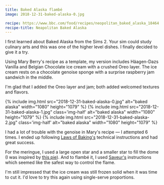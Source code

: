 ```yaml
---
title: Baked Alaska flambé
image: 2018-12-31-baked-alaska-0.jpg

recipe: https://www.bbc.com/food/recipes/neopolitan_baked_alaska_18464
recipe-title: Neapolitan Baked Alaska
---
```


I first learned about Baked Alaska from the Sims 2. Your sim could study culinary arts and this was one of the higher level dishes. I finally decided to give it a try.

Using Mary Berry's recipe as a template, my version includes Häagen-Dazs Vanilla and Belgian Chocolate ice cream with a crushed Oreo layer. The ice cream rests on a chocolate genoise sponge with a surprise raspberry jam sandwich in the middle.

I'm glad that I added the Oreo layer and jam; both added welcomed textures and flavors.

<div class="photos">
{% include img.html src="2018-12-31-baked-alaska-0.jpg" alt="baked alaska" width="1080" height="1079" %}
{% include img.html src="2018-12-31-baked-alaska-1.jpg" class='img-half' alt="baked alaska" width="1080" height="1079" %}
{% include img.html src="2018-12-31-baked-alaska-2.jpg" class='img-half' alt="baked alaska" width="1080" height="1079" %}
</div>

I had a lot of trouble with the genoise in Mary's recipe &mdash; I attempted 6 times. I ended up following [Laws of Baking's](http://lawsofbaking.com/genoise/) technical instructions and had great success.

For the meringue, I used a large open star and a smaller star to fill the dome (I was inspired by [this pie](https://cooking.nytimes.com/recipes/1019714-sweet-potato-meringue-pie)). And to flambé it, I used [Saveur's](https://www.saveur.com/baked-alaska-recipe) instructions which seemed like the safest way to control the flame.

I'm still impressed that the ice cream was still frozen solid when it was time to cut it. I'd love to try this again using single-serve proportions.
